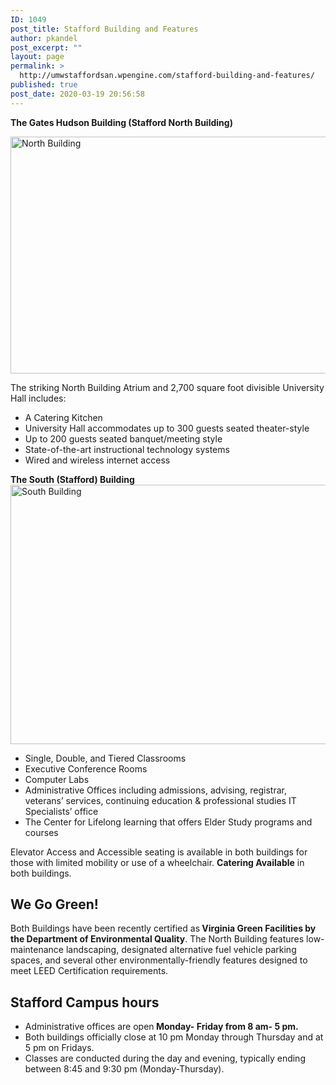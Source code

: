 ```yaml
---
ID: 1049
post_title: Stafford Building and Features
author: pkandel
post_excerpt: ""
layout: page
permalink: >
  http://umwstaffordsan.wpengine.com/stafford-building-and-features/
published: true
post_date: 2020-03-19 20:56:58
---
```

<strong>The Gates Hudson Building (Stafford North Building)</strong>

<img class=" wp-image-860" src="http://umwstaffordsan.wpengine.com/wp-content/uploads/2015/08/stafford52-300x203.jpg" alt="North Building" width="560" height="379" />

The striking North Building Atrium and 2,700 square foot divisible University Hall includes:
<ul>
 	<li>A Catering Kitchen</li>
 	<li>University Hall accommodates up to 300 guests seated theater-style</li>
 	<li>Up to 200 guests seated banquet/meeting style</li>
 	<li>State-of-the-art instructional technology systems</li>
 	<li>Wired and wireless internet access</li>
</ul>
<strong>The South (Stafford) Building</strong>

<img class="alignnone  wp-image-221" src="http://umwstaffordsan.wpengine.com/wp-content/uploads/2013/11/UMW-Stafford-South-Twin-Flags-300x225.jpg" alt="South Building" width="553" height="415" />
<ul>
 	<li>Single, Double, and Tiered Classrooms</li>
 	<li>Executive Conference Rooms</li>
 	<li>Computer Labs</li>
 	<li>Administrative Offices including admissions, advising, registrar, veterans’ services, continuing education &amp; professional studies IT Specialists’ office</li>
 	<li>The Center for Lifelong learning that offers Elder Study programs and courses</li>
</ul>
Elevator Access and Accessible seating is available in both buildings for those with limited mobility or use of a wheelchair. <strong>Catering Available</strong> in both buildings.
<h2 style="text-align: left;">We Go Green!</h2>
Both Buildings have been recently certified as<strong> Virginia Green Facilities by the Department of Environmental Quality</strong>. The North Building features low-maintenance landscaping, designated alternative fuel vehicle parking spaces, and several other environmentally-friendly features designed to meet LEED Certification requirements.
<h2><strong>Stafford Campus hours</strong></h2>
<ul>
 	<li>Administrative offices are open<strong> Monday- Friday from 8 am- 5 pm.</strong></li>
 	<li>Both buildings officially close at 10 pm Monday through Thursday and at 5 pm on Fridays.</li>
 	<li>Classes are conducted during the day and evening, typically ending between 8:45 and 9:30 pm (Monday-Thursday).</li>
</ul>